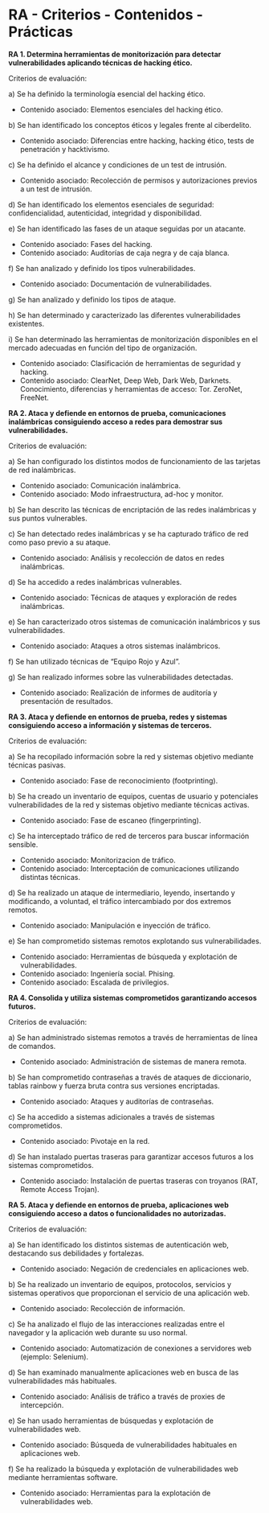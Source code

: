 # RA - Criterios - Contenidos - Prácticas

**RA 1. Determina herramientas de monitorización para detectar vulnerabilidades aplicando técnicas de hacking ético.**

Criterios de evaluación:

a) Se ha definido la terminología esencial del hacking ético.

* Contenido asociado: Elementos esenciales del hacking ético.



b) Se han identificado los conceptos éticos y legales frente al ciberdelito.

* Contenido asociado: Diferencias entre hacking, hacking ético, tests de penetración y hacktivismo.



c) Se ha definido el alcance y condiciones de un test de intrusión.

* Contenido asociado: Recolección de permisos y autorizaciones previos a un test de intrusión.



d) Se han identificado los elementos esenciales de seguridad: confidencialidad, autenticidad, integridad y disponibilidad.



e) Se han identificado las fases de un ataque seguidas por un atacante.

* Contenido asociado: Fases del hacking.
* Contenido asociado: Auditorías de caja negra y de caja blanca.



f) Se han analizado y definido los tipos vulnerabilidades.

* Contenido asociado: Documentación de vulnerabilidades.



g) Se han analizado y definido los tipos de ataque.



h) Se han determinado y caracterizado las diferentes vulnerabilidades existentes.



i) Se han determinado las herramientas de monitorización disponibles en el mercado adecuadas en función del tipo de organización.

* Contenido asociado: Clasificación de herramientas de seguridad y hacking.
* Contenido asociado: ClearNet, Deep Web, Dark Web, Darknets. Conocimiento, diferencias y herramientas de acceso: Tor. ZeroNet, FreeNet.









**RA 2. Ataca y defiende en entornos de prueba, comunicaciones inalámbricas consiguiendo acceso a redes para demostrar sus vulnerabilidades.**

Criterios de evaluación:

a) Se han configurado los distintos modos de funcionamiento de las tarjetas de red inalámbricas.

* Contenido asociado: Comunicación inalámbrica.
* Contenido asociado: Modo infraestructura, ad-hoc y monitor.



b) Se han descrito las técnicas de encriptación de las redes inalámbricas y sus puntos vulnerables.

c) Se han detectado redes inalámbricas y se ha capturado tráfico de red como paso previo a su ataque.

* Contenido asociado: Análisis y recolección de datos en redes inalámbricas.



d) Se ha accedido a redes inalámbricas vulnerables.

* Contenido asociado: Técnicas de ataques y exploración de redes inalámbricas.



e) Se han caracterizado otros sistemas de comunicación inalámbricos y sus vulnerabilidades.

* Contenido asociado: Ataques a otros sistemas inalámbricos.



f) Se han utilizado técnicas de “Equipo Rojo y Azul”.



g) Se han realizado informes sobre las vulnerabilidades detectadas.

* Contenido asociado: Realización de informes de auditoría y presentación de resultados.





**RA 3. Ataca y defiende en entornos de prueba, redes y sistemas consiguiendo acceso a información y sistemas de terceros.**

Criterios de evaluación:

a) Se ha recopilado información sobre la red y sistemas objetivo mediante técnicas pasivas.

* Contenido asociado: Fase de reconocimiento (footprinting).

b) Se ha creado un inventario de equipos, cuentas de usuario y potenciales vulnerabilidades de la red y sistemas objetivo mediante técnicas activas.

* Contenido asociado: Fase de escaneo (fingerprinting).

c) Se ha interceptado tráfico de red de terceros para buscar información sensible.

* Contenido asociado: Monitorizacion de tráfico.
* Contenido asociado: Interceptación de comunicaciones utilizando distintas técnicas.

d) Se ha realizado un ataque de intermediario, leyendo, insertando y modificando, a voluntad, el tráfico intercambiado por dos extremos remotos.

* Contenido asociado: Manipulación e inyección de tráfico.

e) Se han comprometido sistemas remotos explotando sus vulnerabilidades.

* Contenido asociado: Herramientas de búsqueda y explotación de vulnerabilidades.
* Contenido asociado: Ingeniería social. Phising.
* Contenido asociado: Escalada de privilegios.





**RA 4. Consolida y utiliza sistemas comprometidos garantizando accesos futuros.**

Criterios de evaluación:

a) Se han administrado sistemas remotos a través de herramientas de línea de comandos.

* Contenido asociado: Administración de sistemas de manera remota.



b) Se han comprometido contraseñas a través de ataques de diccionario, tablas rainbow y fuerza bruta contra sus versiones encriptadas.

* Contenido asociado: Ataques y auditorías de contraseñas.



c) Se ha accedido a sistemas adicionales a través de sistemas comprometidos.

* Contenido asociado: Pivotaje en la red.



d) Se han instalado puertas traseras para garantizar accesos futuros a los sistemas comprometidos.

* Contenido asociado: Instalación de puertas traseras con troyanos (RAT, Remote Access Trojan).





**RA 5. Ataca y defiende en entornos de prueba, aplicaciones web consiguiendo acceso a datos o funcionalidades no autorizadas.**

Criterios de evaluación:

a) Se han identificado los distintos sistemas de autenticación web, destacando sus debilidades y fortalezas.

* Contenido asociado: Negación de credenciales en aplicaciones web.



b) Se ha realizado un inventario de equipos, protocolos, servicios y sistemas operativos que proporcionan el servicio de una aplicación web.

* Contenido asociado: Recolección de información.



c) Se ha analizado el flujo de las interacciones realizadas entre el navegador y la aplicación web durante su uso normal.

* Contenido asociado: Automatización de conexiones a servidores web (ejemplo: Selenium).



d) Se han examinado manualmente aplicaciones web en busca de las vulnerabilidades más habituales.

* Contenido asociado: Análisis de tráfico a través de proxies de intercepción.



e) Se han usado herramientas de búsquedas y explotación de vulnerabilidades web.

* Contenido asociado: Búsqueda de vulnerabilidades habituales en aplicaciones web.



f) Se ha realizado la búsqueda y explotación de vulnerabilidades web mediante herramientas software.

* Contenido asociado: Herramientas para la explotación de vulnerabilidades web.
